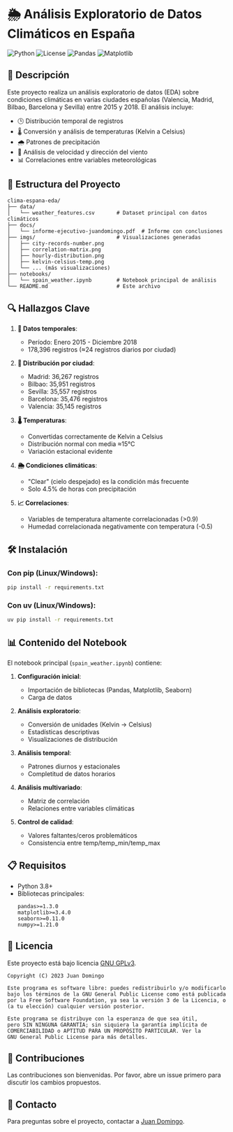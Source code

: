# 🌦️ Análisis Exploratorio de Datos Climáticos en España

![Python](https://img.shields.io/badge/Python-3.8+-blue.svg)
![License](https://img.shields.io/badge/License-GPLv3-green.svg)
![Pandas](https://img.shields.io/badge/Pandas-1.3+-orange.svg)
![Matplotlib](https://img.shields.io/badge/Matplotlib-3.4+-yellow.svg)

## 📜 Descripción

Este proyecto realiza un análisis exploratorio de datos (EDA) sobre condiciones climáticas en varias ciudades españolas (Valencia, Madrid, Bilbao, Barcelona y Sevilla) entre 2015 y 2018. El análisis incluye:

- 🕒 Distribución temporal de registros
- 🌡️ Conversión y análisis de temperaturas (Kelvin a Celsius)
- 🌧️ Patrones de precipitación
- 💨 Análisis de velocidad y dirección del viento
- 📊 Correlaciones entre variables meteorológicas

## 📂 Estructura del Proyecto

```
clima-espana-eda/
├── data/
│   └── weather_features.csv       # Dataset principal con datos climáticos
├── docs/
│   └── informe-ejecutivo-juandomingo.pdf  # Informe con conclusiones
├── imgs/                          # Visualizaciones generadas
│   ├── city-records-number.png
│   ├── correlation-matrix.png
│   ├── hourly-distribution.png
│   ├── kelvin-celsius-temp.png
│   └── ... (más visualizaciones)
├── notebooks/
│   └── spain_weather.ipynb        # Notebook principal de análisis
└── README.md                      # Este archivo
```

## 🔍 Hallazgos Clave

1. **📅 Datos temporales**:
   - Período: Enero 2015 - Diciembre 2018
   - 178,396 registros (≈24 registros diarios por ciudad)

2. **🌆 Distribución por ciudad**:
   - Madrid: 36,267 registros
   - Bilbao: 35,951 registros
   - Sevilla: 35,557 registros
   - Barcelona: 35,476 registros
   - Valencia: 35,145 registros

3. **🌡️ Temperaturas**:
   - Convertidas correctamente de Kelvin a Celsius
   - Distribución normal con media ≈15°C
   - Variación estacional evidente

4. **🌦️ Condiciones climáticas**:
   - "Clear" (cielo despejado) es la condición más frecuente
   - Solo 4.5% de horas con precipitación

5. **📈 Correlaciones**:
   - Variables de temperatura altamente correlacionadas (>0.9)
   - Humedad correlacionada negativamente con temperatura (-0.5)

## 🛠️ Instalación

### Con pip (Linux/Windows):
```bash
pip install -r requirements.txt
```

### Con uv (Linux/Windows):
```bash
uv pip install -r requirements.txt
```

## 📊 Contenido del Notebook

El notebook principal (`spain_weather.ipynb`) contiene:

1. **Configuración inicial**:
   - Importación de bibliotecas (Pandas, Matplotlib, Seaborn)
   - Carga de datos

2. **Análisis exploratorio**:
   - Conversión de unidades (Kelvin → Celsius)
   - Estadísticas descriptivas
   - Visualizaciones de distribución

3. **Análisis temporal**:
   - Patrones diurnos y estacionales
   - Completitud de datos horarios

4. **Análisis multivariado**:
   - Matriz de correlación
   - Relaciones entre variables climáticas

5. **Control de calidad**:
   - Valores faltantes/ceros problemáticos
   - Consistencia entre temp/temp_min/temp_max

## 📋 Requisitos

- Python 3.8+
- Bibliotecas principales:
  ```
  pandas>=1.3.0
  matplotlib>=3.4.0
  seaborn>=0.11.0
  numpy>=1.21.0
  ```

## 📄 Licencia

Este proyecto está bajo licencia [GNU GPLv3](https://www.gnu.org/licenses/gpl-3.0.html).

```text
Copyright (C) 2023 Juan Domingo

Este programa es software libre: puedes redistribuirlo y/o modificarlo
bajo los términos de la GNU General Public License como está publicada
por la Free Software Foundation, ya sea la versión 3 de la Licencia, o
(a tu elección) cualquier versión posterior.

Este programa se distribuye con la esperanza de que sea útil,
pero SIN NINGUNA GARANTÍA; sin siquiera la garantía implícita de
COMERCIABILIDAD o APTITUD PARA UN PROPÓSITO PARTICULAR. Ver la
GNU General Public License para más detalles.
```

## 👏 Contribuciones

Las contribuciones son bienvenidas. Por favor, abre un issue primero para discutir los cambios propuestos.

## 📧 Contacto

Para preguntas sobre el proyecto, contactar a [Juan Domingo](mailto:jdomingodev@duck.com).
